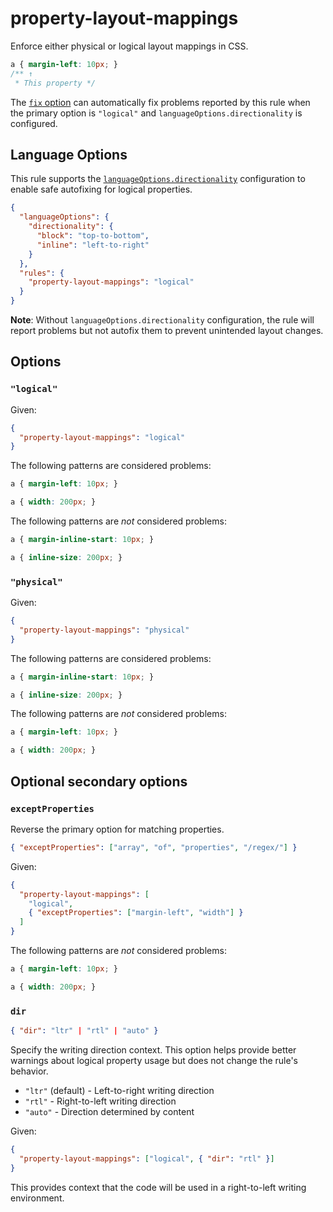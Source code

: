 # property-layout-mappings

Enforce either physical or logical layout mappings in CSS.

<!-- prettier-ignore -->
```css
a { margin-left: 10px; }
/** ↑
 * This property */
```

The [`fix` option](../../../docs/user-guide/options.md#fix) can automatically fix problems reported by this rule when the primary option is `"logical"` and `languageOptions.directionality` is configured.

## Language Options

This rule supports the [`languageOptions.directionality`](../../../docs/user-guide/configure.md#languageoptions) configuration to enable safe autofixing for logical properties.

```json
{
  "languageOptions": {
    "directionality": {
      "block": "top-to-bottom",
      "inline": "left-to-right"
    }
  },
  "rules": {
    "property-layout-mappings": "logical"
  }
}
```

**Note**: Without `languageOptions.directionality` configuration, the rule will report problems but not autofix them to prevent unintended layout changes.

## Options

### `"logical"`

Given:

```json
{
  "property-layout-mappings": "logical"
}
```

The following patterns are considered problems:

<!-- prettier-ignore -->
```css
a { margin-left: 10px; }
```

<!-- prettier-ignore -->
```css
a { width: 200px; }
```

The following patterns are _not_ considered problems:

<!-- prettier-ignore -->
```css
a { margin-inline-start: 10px; }
```

<!-- prettier-ignore -->
```css
a { inline-size: 200px; }
```

### `"physical"`

Given:

```json
{
  "property-layout-mappings": "physical"
}
```

The following patterns are considered problems:

<!-- prettier-ignore -->
```css
a { margin-inline-start: 10px; }
```

<!-- prettier-ignore -->
```css
a { inline-size: 200px; }
```

The following patterns are _not_ considered problems:

<!-- prettier-ignore -->
```css
a { margin-left: 10px; }
```

<!-- prettier-ignore -->
```css
a { width: 200px; }
```

## Optional secondary options

### `exceptProperties`

Reverse the primary option for matching properties.

```json
{ "exceptProperties": ["array", "of", "properties", "/regex/"] }
```

Given:

```json
{
  "property-layout-mappings": [
    "logical",
    { "exceptProperties": ["margin-left", "width"] }
  ]
}
```

The following patterns are _not_ considered problems:

<!-- prettier-ignore -->
```css
a { margin-left: 10px; }
```

<!-- prettier-ignore -->
```css
a { width: 200px; }
```

### `dir`

```json
{ "dir": "ltr" | "rtl" | "auto" }
```

Specify the writing direction context. This option helps provide better warnings about logical property usage but does not change the rule's behavior.

- `"ltr"` (default) - Left-to-right writing direction
- `"rtl"` - Right-to-left writing direction
- `"auto"` - Direction determined by content

Given:

```json
{
  "property-layout-mappings": ["logical", { "dir": "rtl" }]
}
```

This provides context that the code will be used in a right-to-left writing environment.
